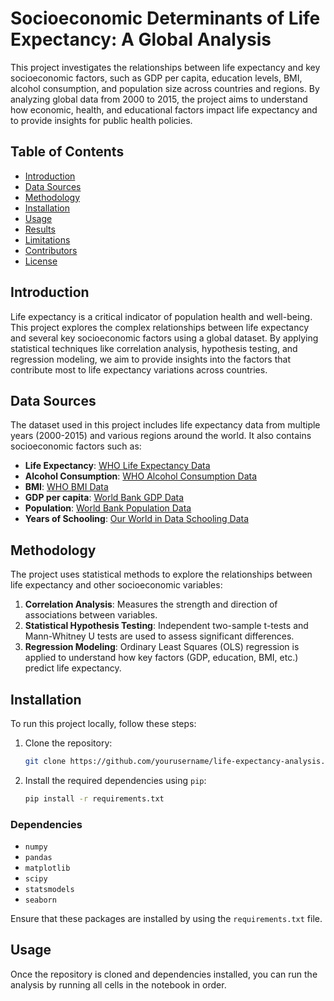 # Socioeconomic Determinants of Life Expectancy: A Global Analysis

This project investigates the relationships between life expectancy and key socioeconomic factors, such as GDP per capita, education levels, BMI, alcohol consumption, and population size across countries and regions. By analyzing global data from 2000 to 2015, the project aims to understand how economic, health, and educational factors impact life expectancy and to provide insights for public health policies.

## Table of Contents

- [Introduction](#introduction)
- [Data Sources](#data-sources)
- [Methodology](#methodology)
- [Installation](#installation)
- [Usage](#usage)
- [Results](#results)
- [Limitations](#limitations)
- [Contributors](#contributors)
- [License](#license)

## Introduction

Life expectancy is a critical indicator of population health and well-being. This project explores the complex relationships between life expectancy and several key socioeconomic factors using a global dataset. By applying statistical techniques like correlation analysis, hypothesis testing, and regression modeling, we aim to provide insights into the factors that contribute most to life expectancy variations across countries.

## Data Sources

The dataset used in this project includes life expectancy data from multiple years (2000-2015) and various regions around the world. It also contains socioeconomic factors such as:

- **Life Expectancy**: [WHO Life Expectancy Data](https://www.who.int/data/gho/data/indicators/indicator-details/GHO/life-expectancy-at-birth-(years))
- **Alcohol Consumption**: [WHO Alcohol Consumption Data](https://www.who.int/data/gho/data/indicators/indicator-details/GHO/alcohol-recorded-per-capita-(15-)-consumption-(in-litres-of-pure-alcohol))
- **BMI**: [WHO BMI Data](https://www.who.int/europe/news-room/fact-sheets/item/a-healthy-lifestyle---who-recommendations)
- **GDP per capita**: [World Bank GDP Data](https://data.worldbank.org/indicator/NY.GDP.PCAP.CD?most_recent_year_desc=true)
- **Population**: [World Bank Population Data](https://data.worldbank.org/indicator/SP.POP.TOTL?most_recent_year_desc=true)
- **Years of Schooling**: [Our World in Data Schooling Data](https://ourworldindata.org/grapher/mean-years-of-schooling-long-run)

## Methodology

The project uses statistical methods to explore the relationships between life expectancy and other socioeconomic variables:

1. **Correlation Analysis**: Measures the strength and direction of associations between variables.
2. **Statistical Hypothesis Testing**: Independent two-sample t-tests and Mann-Whitney U tests are used to assess significant differences.
3. **Regression Modeling**: Ordinary Least Squares (OLS) regression is applied to understand how key factors (GDP, education, BMI, etc.) predict life expectancy.

## Installation

To run this project locally, follow these steps:

1. Clone the repository:
    ```bash
    git clone https://github.com/yourusername/life-expectancy-analysis.git
    ```
2. Install the required dependencies using `pip`:
    ```bash
    pip install -r requirements.txt
    ```

### Dependencies

- `numpy`
- `pandas`
- `matplotlib`
- `scipy`
- `statsmodels`
- `seaborn`

Ensure that these packages are installed by using the `requirements.txt` file.

## Usage

Once the repository is cloned and dependencies installed, you can run the analysis by running all cells in the notebook in order.
